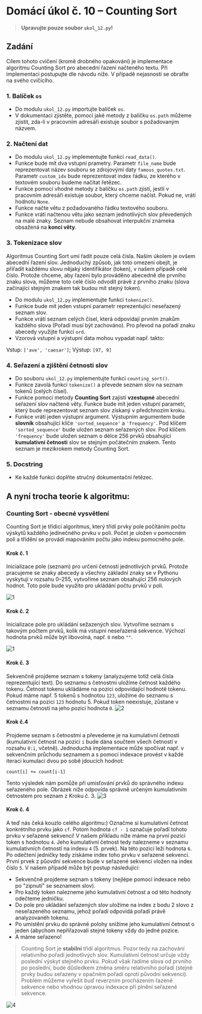 # Domácí úkol č. 10 – Counting Sort
> **Upravujte pouze soubor `ukol_12.py`!**

## Zadání
Cílem tohoto cvičení (kromě drobného opakování) je implementace algoritmu Counting Sort
pro abecední řazení načteného textu. Při implementaci postupujte dle návodu níže. V případě nejasností se obraťte na svého cvičícího.


### 1. Balíček `os` 
* Do modulu `ukol_12.py` importujte balíček `os`.
* V dokumentaci zjistěte, pomocí jaké metody z balíčku `os.path` můžeme zjistit, zda-li v pracovním adresáři existuje
soubor s požadovaným názvem.

### 2. Načtení dat
* Do modulu `ukol_12.py` implementujte funkci `read_data()`.
* Funkce bude mít dva vstupní prametry. Parametr `file_name` bude reprezentovat název souboru se zdrojovými daty `famous_quotes.txt`.
  Parametr `custom_idx` bude reprezentovat index řádku, ze kterého v textovém souboru budeme načítat řetězec.
* Funkce pomocí vhodné metody z balíčku `os.path` zjistí, jestli v pracovním adresáři existuje soubor, který chceme načíst.
  Pokud ne, vrátí hodnotu `None`.
* Funkce načte větu z požadovaného řádku textového souboru.
* Funkce vrátí načtenou větu jako seznam jednotlivých slov převedených na malé znaky. Seznam nebude obsahovat interpukční známeka
obsažená na <b>konci věty</b>.

### 3. Tokenizace slov
Algoritmus Counting Sort umí řadit pouze celá čísla. Naším úkolem je ovšem abecední řazení slov. Jednoduchý způsob, jak toto omezení obejít, je přiřadit každému slovu
nějaký identifikátor (token), v našem případě celé číslo. Protože chceme, aby řazení bylo prováděno abecedně dle prvního znaku slova, můžeme toto celé číslo odvodit právě z
prvního znaku (slova začínající stejným znakem tak budou mít stejný token).

* Do modulu `ukol_12.py` implementujte funkci `tokenize()`.
* Funkce bude mít jeden vstupní parametr reprezentující neseřazený seznam slov.
* Funkce vrátí seznam celých čísel, která odpovídají prvním znakům každého slova (Pořadí musí být zachováno).
  Pro převod na pořadí znaku abecedy využijte funkci `ord`.
* Vzorová vstupní a výstupní data mohou vypadat např. takto:

Vstup: `['ave', 'caesar']`; Výstup: `[97, 9]`

### 4. Seřazení a zjištění četnosti slov
* Do souboru `ukol_12.py` implementujte funkci `counting_sort()`.
* Funkce zavolá funkci `tokenize()` a převede seznam slov na seznam tokenů (celých čísel).
* Funkce pomocí metody <b>Counting Sort</b> zajistí <b>vzestupné</b> abecední seřazení slov načtené věty. Funkce bude mít
  jeden vstupní parametr, který bude reprezentovat seznam slov získaný v předchnozím kroku.
* Funkce vrátí jeden výstupní argument. Výstupním argumentem bude <b>slovník</b> obsahující
klíče `'sorted_sequence'` a `'frequency'`. Pod klíčem `'sorted_sequence'` bude uložen seznam seřazených slov. Pod
  klíčem `'frequency'` bude uložen seznam o délce 256 prvků obsahující <b>kumulativní četnosti</b> slov se stejným počátečním znakem. Tento seznam je mezikrokem metody Counting Sort.

### 5. Docstring
* Ke každé funkci doplňte stručný dokumentační řetězec.

## A nyní trocha teorie k algoritmu:

### Counting Sort - obecné vysvětlení
Counting Sort je třídicí algoritmus, který třídí prvky pole počítáním počtu výskytů každého jedinečného prvku v poli. Počet je uložen v pomocném poli a třídění se provádí mapováním počtu jako indexu pomocného pole.

#### Krok č. 1
Inicializace pole (seznam) pro určení četností jednotlivých prvků. Protože pracujeme se znaky abecedy a všechny základní znaky se v Pythonu vyskytují v rozsahu 0–255, vytvoříme seznam obsahující 256 nulových hodnot.
Toto pole bude využito pro ukládání počtu prvků v poli.

![1](https://cdn.programiz.com/cdn/farfuture/bRDNfPQG8lie6m7EFXVqPj8w6RzkRhM34XNaAoG2dCs/mtime:1582112622/sites/tutorial2program/files/Counting-sort-1.png)

#### Krok č. 2
Inicializace pole pro ukládání sežazených slov. Vytvoříme seznam s takovým počtem prvků, kolik má vstupní neseřazená sekvence.
Výchozí hodnota prvků může být libovolná, např. `0` nebo `""`.

![1](https://cdn.programiz.com/cdn/farfuture/bRDNfPQG8lie6m7EFXVqPj8w6RzkRhM34XNaAoG2dCs/mtime:1582112622/sites/tutorial2program/files/Counting-sort-1.png)

#### Krok č. 3
Sekvenčně projdeme seznam s tokeny (analyzujeme totiž celá čísla reprezentující text).
Do seznamu s četnostmi uložíme četnost každého tokenu. Četnost tokenu ukládáme na pozici odpovídající hodnotě tokenu.
Pokud máme např. 5 tokenů s hodnotou `123`, uložíme do seznamu s četnostmi na pozici `123` hodnotu 5. Pokud token neexistuje, zůstane
v seznamu četností na jeho pozici hodnota `0`.
![2](https://cdn.programiz.com/cdn/farfuture/CIyC1Lkj5JFln_hjy8U1acmUZ4JST__v4bQBvPcnOkk/mtime:1582112622/sites/tutorial2program/files/Counting-sort-2.png)

#### Krok č.4
Projdeme seznam s četnostmi a převedeme je na kumulativní četnosti (kumulativní četnost na pozici `i` bude dána
součtem všech četností v rozsahu `0:i`, včetně). Jednoduchá implementace může spočívat např. v sekvenčním průchodu seznamem a s pomocí indexace
provést v každé iteraci kumulaci dvou po sobě jdoucích hodnot:

`count[i] += count[i-1]`

Tento výsledek nám pomůže při umisťování prvků do správného indexu seřazeného pole. Obrázek níže odpovída správně určeným kumulativním četnostem pro seznam z Kroku č. 3.
![3](https://cdn.programiz.com/cdn/farfuture/6A5S6vY-KsapHcyBjGgLNrp-58NRdyGDeVXspSzUbwM/mtime:1582112622/sites/tutorial2program/files/Counting-sort-3.png)

#### Krok č. 4
A teď nás čeká kouzlo celého algoritmu:) Označme si kumulativní četnost konkrétního prvku jako `cf`. Potom hodnota `cf - 1`
označuje pořadí tohoto prvku v seřazené sekvenci!
V našem příkladu níže máme na první pozici token s hodnotou `4`. Jeho kumulativní četnost tedy nalezneme v seznamu kumulativních četností na indexu `4` (5. prvek).
Na této pozici leží hodnota `6`. Po odečtení jedničky tedy získáme index toho prvku v seřazené sekvenci. První prvek z půovdní sekvence
bude v seřazené sekvenci vložen na index číslo `5`. V našem případě může být postup následující:

* Sekvenčně projdeme seznam s tokeny (nejlépe pomocí indexace nebo po "zipnutí" se seznamem slov).
* Pro každý token nalezneme jeho kumulativní četnost a od této hodnoty odečteme jedničku.
* Do pole pro ukládání seřazených slov uložíme na index z bodu 2 slovo z neseřazeného seznamu, jehož pořadí odpovídá pořadí právě analyzovanéh tokenu.
* Po umístění prvku do správné polohy snížíme jeho kumulativní četnost o jeden (abychom nepřiřazovali stejné tokeny vždy do jedné pozice.
* A máme seřazeno!

> Counting Sort je <b>stabilní</b> třídí algoritmus. Pozor tedy na zachování relativního pořadí jednotlivých slov. Kumulativní četnost určuje vždy poslední výskyt stejného prvku. Pokud však řadíme slova od prvního po poslední, bude důsledkem změna směru relativního pořadí (stejné prvky budou seřazeny v opačném pořadí oproti původní sekvenci). Problém můžeme vyřešit buď reverzním procházením řazené sekvence nebo vhodnou úpravou indexace při plnění seřazené sekvence.

![4](https://cdn.programiz.com/cdn/farfuture/tcfjQdeYwL_jETOCPZxNjIXbysRrb7MaG6PwO2MzHnM/mtime:1582112622/sites/tutorial2program/files/Counting-sort-4_1.png)



    


